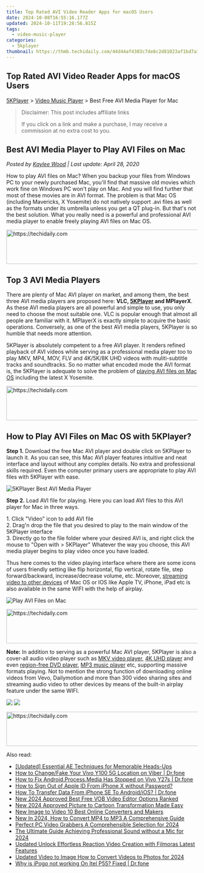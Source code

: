 ```yaml
---
title: Top Rated AVI Video Reader Apps for macOS Users
date: 2024-10-08T16:55:16.177Z
updated: 2024-10-11T19:28:56.815Z
tags:
  - video-music-player
categories:
  - 5kplayer
thumbnail: https://thmb.techidaily.com/44d44af4303c7de8c2d81023af1bd7a1796056772dd848c61266c864592a23af.jpg
---
```


## Top Rated AVI Video Reader Apps for macOS Users

[5KPlayer](https://tools.techidaily.com/5kplayer/products/) \> [Video Music Player](https://tools.techidaily.com/5kplayer/video-music-player/) \> Best Free AVI Media Player for Mac

>  Disclaimer: This post includes affiliate links
>
>  If you click on a link and make a purchase, I may receive a commission at no extra cost to you.
>

## Best AVI Media Player to Play AVI Files on Mac

 _Posted by [Kaylee Wood](https://www.quora.com/profile/Amanda-Hu-21) | Last update: April 28, 2020_

How to play AVI files on Mac? When you backup your files from Windows PC to your newly purchased Mac, you'll find that massive old movies which work fine on Windows PC won't play on Mac. And you will find further that most of these movies are in AVI format. The problem is that Mac OS (including Mavericks, X Yosemite) do not natively support .avi files as well as the formats under its umbrella unless you get a QT plug-in. But that's not the best solution. What you really need is a powerful and professional AVI media player to enable freely playing AVI files on Mac OS. 

<!-- affiliate ads begin -->
<a href="https://aligracehair.sjv.io/c/5597632/2027181/19272" target="_top" id="2027181">
  <img src="//a.impactradius-go.com/display-ad/19272-2027181" border="0" alt="https://techidaily.com" width="728" height="90"/>
</a>
<img height="0" width="0" src="https://aligracehair.sjv.io/i/5597632/2027181/19272" style="position:absolute;visibility:hidden;" border="0" />
<!-- affiliate ads end -->

## Top 3 AVI Media Players

There are plenty of Mac AVI player on market, and among them, the best three AVI media players are proposed here: **VLC, [5KPlayer](https://tools.techidaily.com/5kplayer/products/) and MPlayerX**. As these AVI media players are all powerful and simple to use, you only need to choose the most suitable one. VLC is popular enough that almost all people are familiar with it. MPlayerX is exactly simple to acquire the basic operations. Conversely, as one of the best AVI media players, 5KPlayer is so humble that needs more attention. 

5KPlayer is absolutely competent to a free AVI player. It renders refined playback of AVI videos while serving as a professional media player too to play MKV, MP4, MOV, FLV and 4K/5K/8K UHD videos with muliti-subtitle tracks and soundtracks. So no matter what encoded mode the AVI format is, the 5KPlayer is adequate to solve the problem of [playing AVI files on Mac OS](https://tools.techidaily.com/5kplayer/video-music-player/) including the latest X Yosemite.

<!-- affiliate ads begin -->
<a href="https://appsumo.8odi.net/c/5597632/2049388/7443" target="_top" id="2049388">
  <img src="//a.impactradius-go.com/display-ad/7443-2049388" border="0" alt="https://techidaily.com" width="728" height="90"/>
</a>
<img height="0" width="0" src="https://appsumo.8odi.net/i/5597632/2049388/7443" style="position:absolute;visibility:hidden;" border="0" />
<!-- affiliate ads end -->

## How to Play AVI Files on Mac OS with 5KPlayer?

**Step 1.** Download the free Mac AVI player and double click on 5KPlayer to launch it. As you can see, this Mac AVI player features intuitive and neat interface and layout without any complex details. No extra and professional skills required. Even the computer primary users are appropriate to play AVI files with 5KPlayer with ease. 

![5KPlayer Best AVI Media Player](https://www.5kplayer.com/video-music-player/img/youtube-0119-01.png) 

**Step 2.** Load AVI file for playing. Here you can load AVI files to this AVI player for Mac in three ways.

1\. Click "Video" icon to add AVI file  
 2\. Drag'n drop the file that you desired to play to the main window of the 5KPlayer interface  
 3\. Directly go to the file folder where your desired AVI is, and right click the mouse to "Open with > 5KPlayer" Whatever the way you choose, this AVI media player begins to play video once you have loaded.

Thus here comes to the video playing interface where there are some icons of users friendly setting like flip horizontal, flip vertical, rotate file, step forward/backward, increase/decrease volume, etc. Moreover, [streaming video to other devices](https://tools.techidaily.com/5kplayer/airplay/) of Mac OS or IOS like Apple TV, iPhone, iPad etc is also available in the same WIFI with the help of airplay.

![Play AVI Files on Mac](https://www.5kplayer.com/video-music-player/img/play-avi-files-on-mac.jpg) 

<!-- affiliate ads begin -->
<a href="https://unicoeye.pxf.io/c/5597632/2134497/18498" target="_top" id="2134497">
  <img src="//a.impactradius-go.com/display-ad/18498-2134497" border="0" alt="https://techidaily.com" width="728" height="90"/>
</a>
<img height="0" width="0" src="https://unicoeye.pxf.io/i/5597632/2134497/18498" style="position:absolute;visibility:hidden;" border="0" />
<!-- affiliate ads end -->

**Note:** In addition to serving as a powerful Mac AVI player, 5KPlayer is also a cover-all audio video player such as [MKV video player](https://tools.techidaily.com/5kplayer/video-music-player/), [4K UHD player](https://tools.techidaily.com/5kplayer/video-music-player/) and even [region-free DVD player](https://tools.techidaily.com/5kplayer/video-music-player/), [MP3 music player](https://tools.techidaily.com/5kplayer/video-music-player/) etc, supporting massive formats playing. Not to mention the strong function of downloading online videos from Vevo, Dailymotion and more than 300 video sharing sites and streaming audio video to other devices by means of the built-in airplay feature under the same WIFI. 

[![](https://www.5kplayer.com/video-music-player/../button/freedownwhitewin.png)](https://tools.techidaily.com/5kplayer/products/) [![](https://www.5kplayer.com/video-music-player/../button/freedownbackmac.png)](https://tools.techidaily.com/5kplayer/products/)

<!-- affiliate ads begin -->
<a href="https://appsumo.8odi.net/c/5597632/2068439/7443" target="_top" id="2068439">
  <img src="//a.impactradius-go.com/display-ad/7443-2068439" border="0" alt="https://techidaily.com" width="728" height="90"/>
</a>
<img height="0" width="0" src="https://appsumo.8odi.net/i/5597632/2068439/7443" style="position:absolute;visibility:hidden;" border="0" />
<!-- affiliate ads end -->

<ins class="adsbygoogle"
     style="display:block"
     data-ad-format="autorelaxed"
     data-ad-client="ca-pub-7571918770474297"
     data-ad-slot="1223367746"></ins>

<ins class="adsbygoogle"
     style="display:block"
     data-ad-client="ca-pub-7571918770474297"
     data-ad-slot="8358498916"
     data-ad-format="auto"
     data-full-width-responsive="true"></ins>

<span class="atpl-alsoreadstyle">Also read:</span>
<div><ul>
<li><a href="https://fox-cloud.techidaily.com/updated-essential-ae-techniques-for-memorable-heads-ups/"><u>[Updated] Essential AE Techniques for Memorable Heads-Ups</u></a></li>
<li><a href="https://review-topics.techidaily.com/how-to-changefake-your-vivo-y100-5g-location-on-viber-drfone-by-drfone-virtual-android/"><u>How to Change/Fake Your Vivo Y100 5G Location on Viber | Dr.fone</u></a></li>
<li><a href="https://change-location.techidaily.com/how-to-fix-androidprocessmedia-has-stopped-on-vivo-y27s-drfone-by-drfone-fix-android-problems-fix-android-problems/"><u>How to Fix Android.Process.Media Has Stopped on Vivo Y27s | Dr.fone</u></a></li>
<li><a href="https://apple-account.techidaily.com/how-to-sign-out-of-apple-id-from-iphone-x-without-password-by-drfone-ios/"><u>How to Sign Out of Apple ID From iPhone X without Password?</u></a></li>
<li><a href="https://review-topics.techidaily.com/how-to-transfer-data-from-iphone-se-to-androidios-drfone-by-drfone-transfer-data-from-ios-transfer-data-from-ios/"><u>How To Transfer Data From iPhone SE To Android/iOS? | Dr.fone</u></a></li>
<li><a href="https://video-ai-editor.techidaily.com/new-2024-approved-best-free-vob-video-editor-options-ranked/"><u>New 2024 Approved Best Free VOB Video Editor Options Ranked</u></a></li>
<li><a href="https://video-ai-editor.techidaily.com/new-2024-approved-picture-to-cartoon-transformation-made-easy/"><u>New 2024 Approved Picture to Cartoon Transformation Made Easy</u></a></li>
<li><a href="https://video-ai-editor.techidaily.com/new-image-to-video-10-best-online-converters-and-makers/"><u>New Image to Video 10 Best Online Converters and Makers</u></a></li>
<li><a href="https://video-ai-editor.techidaily.com/new-in-2024-how-to-convert-mp4-to-mp3-a-comprehensive-guide/"><u>New In 2024, How to Convert MP4 to MP3 A Comprehensive Guide</u></a></li>
<li><a href="https://desktop-recording.techidaily.com/perfect-pc-video-grabbers-a-comprehensible-selection-for-2024/"><u>Perfect PC Video Grabbers A Comprehensible Selection for 2024</u></a></li>
<li><a href="https://eaxpv-info.techidaily.com/the-ultimate-guide-achieving-professional-sound-without-a-mic-for-2024/"><u>The Ultimate Guide Achieving Professional Sound without a Mic for 2024</u></a></li>
<li><a href="https://video-ai-editor.techidaily.com/updated-unlock-effortless-reaction-video-creation-with-filmoras-latest-features/"><u>Updated Unlock Effortless Reaction Video Creation with Filmoras Latest Features</u></a></li>
<li><a href="https://video-ai-editor.techidaily.com/updated-video-to-image-how-to-convert-videos-to-photos-for-2024/"><u>Updated Video to Image How to Convert Videos to Photos for 2024</u></a></li>
<li><a href="https://android-pokemon-go.techidaily.com/why-is-ipogo-not-working-on-itel-p55-fixed-drfone-by-drfone-virtual-android/"><u>Why is iPogo not working On Itel P55? Fixed | Dr.fone</u></a></li>
</ul></div>

